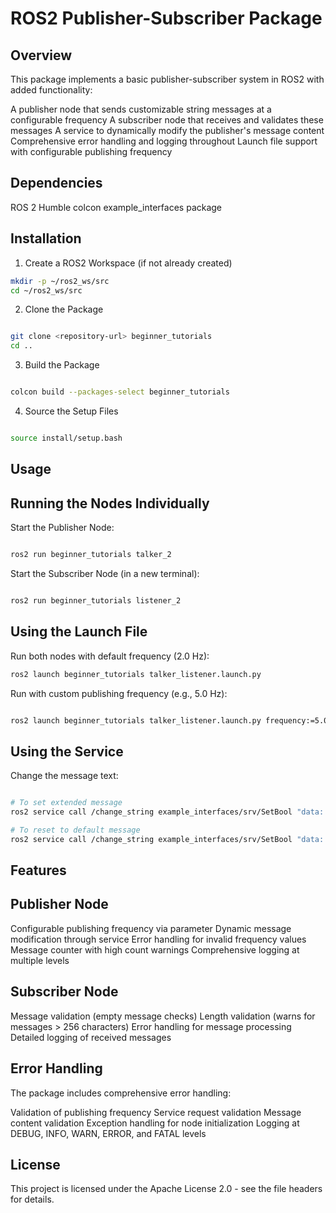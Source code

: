 # ROS2 Publisher-Subscriber Package

## Overview

This package implements a basic publisher-subscriber system in ROS2 with added functionality:

A publisher node that sends customizable string messages at a configurable frequency
A subscriber node that receives and validates these messages
A service to dynamically modify the publisher's message content
Comprehensive error handling and logging throughout
Launch file support with configurable publishing frequency

## Dependencies

ROS 2 Humble
colcon
example_interfaces package

## Installation
1. Create a ROS2 Workspace (if not already created)

```sh
mkdir -p ~/ros2_ws/src
cd ~/ros2_ws/src
```


2. Clone the Package

```sh

git clone <repository-url> beginner_tutorials
cd ..
```

3. Build the Package

```sh

colcon build --packages-select beginner_tutorials
```
4. Source the Setup Files

```sh

source install/setup.bash

```
## Usage
## Running the Nodes Individually

Start the Publisher Node:

```sh

ros2 run beginner_tutorials talker_2

```
Start the Subscriber Node (in a new terminal):

```sh

ros2 run beginner_tutorials listener_2
```


## Using the Launch File

Run both nodes with default frequency (2.0 Hz):

```sh
ros2 launch beginner_tutorials talker_listener.launch.py
```


Run with custom publishing frequency (e.g., 5.0 Hz):

```sh

ros2 launch beginner_tutorials talker_listener.launch.py frequency:=5.0
```


## Using the Service

Change the message text:

```sh

# To set extended message
ros2 service call /change_string example_interfaces/srv/SetBool "data: true"
```

```sh
# To reset to default message
ros2 service call /change_string example_interfaces/srv/SetBool "data: false"
```

## Features
## Publisher Node

Configurable publishing frequency via parameter
Dynamic message modification through service
Error handling for invalid frequency values
Message counter with high count warnings
Comprehensive logging at multiple levels

## Subscriber Node

Message validation (empty message checks)
Length validation (warns for messages > 256 characters)
Error handling for message processing
Detailed logging of received messages

## Error Handling

The package includes comprehensive error handling:

Validation of publishing frequency
Service request validation
Message content validation
Exception handling for node initialization
Logging at DEBUG, INFO, WARN, ERROR, and FATAL levels

## License

This project is licensed under the Apache License 2.0 - see the file headers for details.
